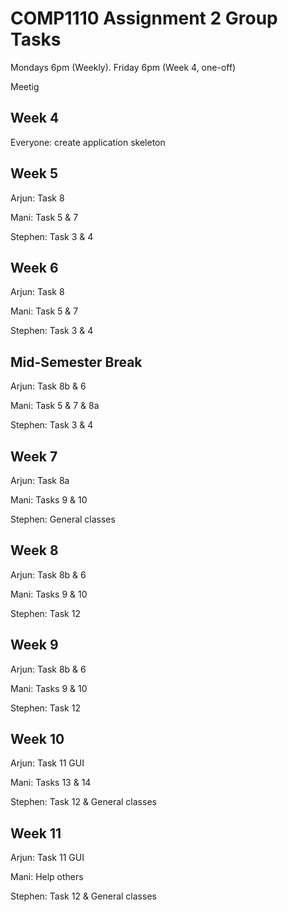 # COMP1110 Assignment 2 Group Tasks

Mondays 6pm (Weekly). Friday 6pm (Week 4, one-off)

Meetig

## Week 4

Everyone: create application skeleton

## Week 5

Arjun: Task 8

Mani: Task 5 & 7

Stephen: Task 3 & 4

## Week 6

Arjun: Task 8

Mani: Task 5 & 7

Stephen: Task 3 & 4
## Mid-Semester Break

Arjun: Task 8b & 6

Mani: Task 5 & 7 & 8a

Stephen: Task 3 & 4

## Week 7

Arjun: Task 8a

Mani: Tasks 9 & 10

Stephen: General classes

## Week 8

Arjun: Task 8b & 6

Mani: Tasks 9 & 10

Stephen: Task 12

## Week 9

Arjun: Task 8b & 6

Mani: Tasks 9 & 10

Stephen: Task 12

## Week 10

Arjun: Task 11 GUI

Mani: Tasks 13 & 14

Stephen: Task 12 & General classes

## Week 11

Arjun: Task 11 GUI

Mani: Help others

Stephen: Task 12 & General classes

